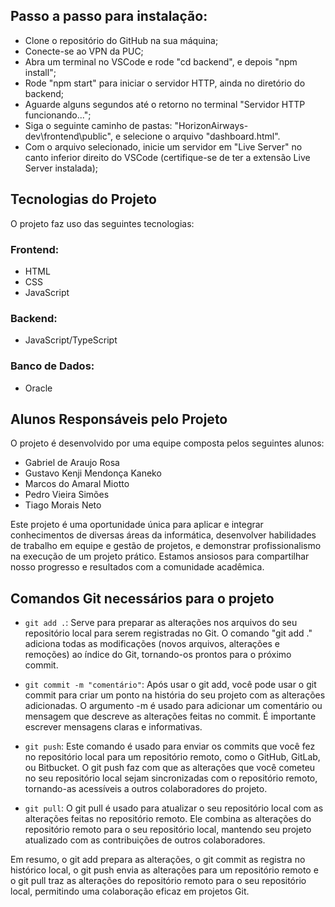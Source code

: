 ## Passo a passo para instalação:
- Clone o repositório do GitHub na sua máquina;
- Conecte-se ao VPN da PUC;
- Abra um terminal no VSCode e rode "cd backend", e depois "npm install";
- Rode "npm start" para iniciar o servidor HTTP, ainda no diretório do backend;
- Aguarde alguns segundos até o retorno no terminal "Servidor HTTP funcionando...";
- Siga o seguinte caminho de pastas: "HorizonAirways-dev\frontend\public", e selecione o arquivo "dashboard.html".
- Com o arquivo selecionado, inicie um servidor em "Live Server" no canto inferior direito do VSCode (certifique-se de ter a extensão Live Server instalada);


## Tecnologias do Projeto

O projeto faz uso das seguintes tecnologias:

### Frontend:
- HTML
- CSS
- JavaScript

### Backend:
- JavaScript/TypeScript

### Banco de Dados:
- Oracle

## Alunos Responsáveis pelo Projeto

O projeto é desenvolvido por uma equipe composta pelos seguintes alunos:

- Gabriel de Araujo Rosa
- Gustavo Kenji Mendonça Kaneko
- Marcos do Amaral Miotto
- Pedro Vieira Simões
- Tiago Morais Neto

Este projeto é uma oportunidade única para aplicar e integrar conhecimentos de diversas áreas da informática, desenvolver habilidades de trabalho em equipe e gestão de projetos, e demonstrar profissionalismo na execução de um projeto prático. Estamos ansiosos para compartilhar nosso progresso e resultados com a comunidade acadêmica.

## Comandos Git necessários para o projeto

- `git add .`:
  Serve para preparar as alterações nos arquivos do seu repositório local para serem registradas no Git.
  O comando "git add ." adiciona todas as modificações (novos arquivos, alterações e remoções) ao índice do Git, tornando-os prontos para o próximo commit.

- `git commit -m "comentário"`:
  Após usar o git add, você pode usar o git commit para criar um ponto na história do seu projeto com as alterações adicionadas.
  O argumento -m é usado para adicionar um comentário ou mensagem que descreve as alterações feitas no commit. É importante escrever mensagens claras e informativas.

- `git push`:
  Este comando é usado para enviar os commits que você fez no repositório local para um repositório remoto, como o GitHub, GitLab, ou Bitbucket.
  O git push faz com que as alterações que você cometeu no seu repositório local sejam sincronizadas com o repositório remoto, tornando-as acessíveis a outros colaboradores do projeto.

- `git pull`:
  O git pull é usado para atualizar o seu repositório local com as alterações feitas no repositório remoto.
  Ele combina as alterações do repositório remoto para o seu repositório local, mantendo seu projeto atualizado com as contribuições de outros colaboradores.

Em resumo, o git add prepara as alterações, o git commit as registra no histórico local, o git push envia as alterações para um repositório remoto e o git pull traz as alterações do repositório remoto para o seu repositório local, permitindo uma colaboração eficaz em projetos Git.
